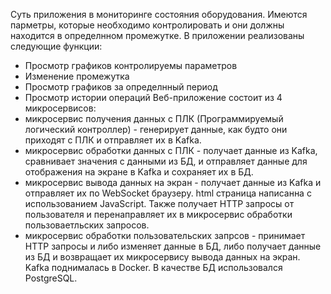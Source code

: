 Суть приложения в мониторинге состояния оборудования. Имеются парметры, которые необходимо контролировать и они должны находится в определнном промежутке.
В приложении реализованы следующие функции:
- Просмотр графиков контролируемы параметров
- Изменение промежутка
- Просмотр графиков за определнный период
- Просмотр истории операций
Веб-приложение состоит из 4 микросервисов:
- микросервис получения данных с ПЛК (Программируемый логический контроллер) - генерирует данные, как будто они приходят с ПЛК и отправляет их в Kafka.
- микросервис обработки данных с ПЛК - получает данные из Kafka, сравнивает значения с данными из БД, и отправляет данные для отображения на экране в Kafka и сохраняет их в БД.
- микросервис вывода данных на экран - получает данные из Kafka и отправляет их по WebSocket браузеру. html страница написанна с использованием JavaScript. Также получает HTTP запросы от пользователя и перенаправляет их в микросервис обработки пользоваетльских запросов.
- микросервис обработки пользовательских запрсов - принимает HTTP запросы и либо изменяет данные в БД, либо получает данные из БД и возвращает их микросервису вывода данных на экран.
Kafka поднималась в Docker.
В качестве БД использовался PostgreSQL.
